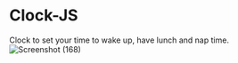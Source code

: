 # Clock-JS
Clock to set your time to wake up, have lunch and nap time.
![Screenshot (168)](https://user-images.githubusercontent.com/55894372/179190131-75198f1f-e88a-497c-8e2c-af6aa6fc82da.png)

